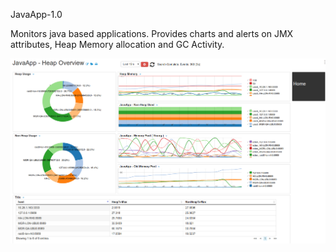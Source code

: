 JavaApp-1.0

Monitors java based applications. Provides charts and alerts on JMX attributes, Heap Memory allocation and GC Activity. 


 ![](docs/images/apphome.png)


